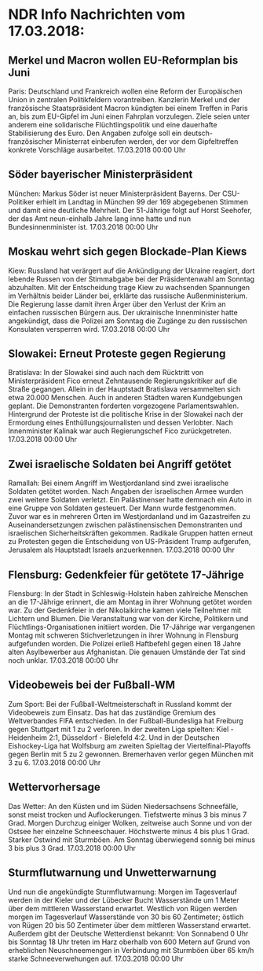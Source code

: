 # NDR Info Nachrichten vom 17.03.2018:


## Merkel und Macron wollen EU-Reformplan bis Juni
Paris:		Deutschland und Frankreich wollen eine Reform der Europäischen Union in zentralen Politikfeldern vorantreiben. Kanzlerin Merkel und der französische Staatspräsident Macron kündigten bei einem Treffen in Paris an, bis zum EU-Gipfel im Juni einen Fahrplan vorzulegen. Ziele seien unter anderem eine solidarische Flüchtlingspolitik und eine dauerhafte Stabilisierung des Euro. Den Angaben zufolge soll ein deutsch-französischer Ministerrat einberufen werden, der vor dem Gipfeltreffen konkrete Vorschläge ausarbeitet. 17.03.2018 00:00 Uhr 

## Söder bayerischer Ministerpräsident
München:	Markus Söder ist neuer Ministerpräsident Bayerns. Der CSU-Politiker erhielt im Landtag in München 99 der 169 abgegebenen Stimmen und damit eine deutliche Mehrheit. Der 51-Jährige folgt auf Horst Seehofer, der das Amt neun-einhalb Jahre lang inne hatte und nun Bundesinnenminister ist. 17.03.2018 00:00 Uhr 

## Moskau wehrt sich gegen Blockade-Plan Kiews
Kiew: Russland hat verärgert auf die Ankündigung der Ukraine reagiert, dort lebende Russen von der Stimmabgabe bei der Präsidentenwahl am Sonntag abzuhalten. Mit der Entscheidung trage Kiew zu wachsenden Spannungen im Verhältnis beider Länder bei, erklärte das russische Außenministerium. Die Regierung lasse damit ihren Ärger über den Verlust der Krim an einfachen russischen Bürgern aus. Der ukrainische Innenminister hatte angekündigt, dass die Polizei am Sonntag die Zugänge zu den russischen Konsulaten versperren wird. 17.03.2018 00:00 Uhr 

## Slowakei: Erneut Proteste gegen Regierung
Bratislava: In der Slowakei sind auch nach dem Rücktritt von Ministerpräsident Fico erneut Zehntausende Regierungskritiker auf die Straße gegangen. Allein in der Hauptstadt Bratislava versammelten sich etwa 20.000 Menschen. Auch in anderen Städten waren Kundgebungen geplant. Die Demonstranten forderten vorgezogene Parlamentswahlen. Hintergrund der Proteste ist die politische Krise in der Slowakei nach der Ermordung eines Enthüllungsjournalisten und dessen Verlobter. Nach Innenminister Kalinak war auch Regierungschef Fico zurückgetreten. 17.03.2018 00:00 Uhr 

## Zwei israelische Soldaten bei Angriff getötet
Ramallah: Bei einem Angriff im Westjordanland sind zwei israelische Soldaten getötet worden. Nach Angaben der israelischen Armee wurden zwei weitere Soldaten verletzt. Ein Palästinenser hatte demnach ein Auto in eine Gruppe von Soldaten gesteuert. Der Mann wurde festgenommen. Zuvor war es in mehreren Orten im Westjordanland und im Gazastreifen zu Auseinandersetzungen zwischen palästinensischen Demonstranten und israelischen Sicherheitskräften gekommen. Radikale Gruppen hatten erneut zu Protesten gegen die Entscheidung von US-Präsident Trump aufgerufen, Jerusalem als Hauptstadt Israels anzuerkennen. 17.03.2018 00:00 Uhr 

## Flensburg: Gedenkfeier für getötete 17-Jährige
Flensburg: In der Stadt in Schleswig-Holstein haben zahlreiche Menschen an die 17-Jährige erinnert, die am Montag in ihrer Wohnung getötet worden war. Zu der Gedenkfeier in der Nikolaikirche kamen viele Teilnehmer mit Lichtern und Blumen. Die Veranstaltung war von der Kirche, Politikern und Flüchtlings-Organisationen initiiert worden. Die 17-Jährige war vergangenen Montag mit schweren Stichverletzungen in ihrer Wohnung in Flensburg aufgefunden worden. Die Polizei erließ Haftbefehl gegen einen 18 Jahre alten Asylbewerber aus Afghanistan. Die genauen Umstände der Tat sind noch unklar. 17.03.2018 00:00 Uhr 

## Videobeweis bei der Fußball-WM
Zum Sport: Bei der Fußball-Weltmeisterschaft in Russland kommt der Videobeweis zum Einsatz. Das hat das zuständige Gremium des Weltverbandes FIFA entschieden. In der Fußball-Bundesliga hat Freiburg gegen Stuttgart mit 1 zu 2 verloren. In der zweiten Liga spielten: Kiel - Heidenheim 2:1,
Düsseldorf - Bielefeld 4:2. Und in der Deutschen Eishockey-Liga hat Wolfsburg am zweiten Spieltag der Viertelfinal-Playoffs gegen Berlin mit 5 zu 2 gewonnen. Bremerhaven verlor gegen München mit 3 zu 6. 17.03.2018 00:00 Uhr 

## Wettervorhersage
Das Wetter: An den Küsten und im Süden Niedersachsens Schneefälle, sonst meist trocken und Auflockerungen. Tiefstwerte minus 3 bis minus 7 Grad. Morgen Durchzug einiger Wolken, zeitweise auch Sonne und von der Ostsee her einzelne Schneeschauer. Höchstwerte minus 4 bis plus 1 Grad. Starker Ostwind mit Sturmböen. Am Sonntag überwiegend sonnig bei minus 3 bis plus 3 Grad. 17.03.2018 00:00 Uhr 

## Sturmflutwarnung und Unwetterwarnung
Und nun die angekündigte Sturmflutwarnung:
Morgen im Tagesverlauf werden in der Kieler und der Lübecker Bucht Wasserstände um 1 Meter über dem mittleren Wasserstand erwartet. Westlich von Rügen werden morgen im Tagesverlauf Wasserstände von 30 bis 60 Zentimeter; östlich von Rügen 20 bis 50 Zentimeter über dem mittleren Wasserstand erwartet. Außerdem gibt der Deutsche Wetterdienst bekannt: Von Sonnabend 0 Uhr bis Sonntag 18 Uhr treten im Harz oberhalb von 600 Metern auf Grund von erheblichen Neuschneemengen in Verbindung mit Sturmböen über 65 km/h starke Schneeverwehungen auf. 17.03.2018 00:00 Uhr 
